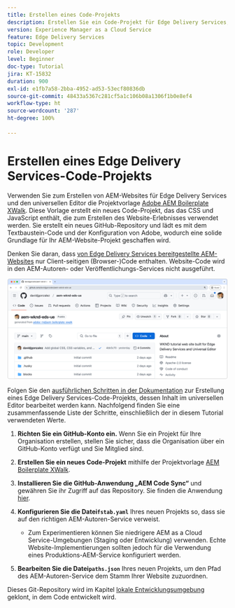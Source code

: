 ```yaml
---
title: Erstellen eines Code-Projekts
description: Erstellen Sie ein Code-Projekt für Edge Delivery Services, das mit dem universellen Editor bearbeitet werden kann.
version: Experience Manager as a Cloud Service
feature: Edge Delivery Services
topic: Development
role: Developer
level: Beginner
doc-type: Tutorial
jira: KT-15832
duration: 900
exl-id: e1fb7a58-2bba-4952-ad53-53ecf80836db
source-git-commit: 48433a5367c281cf5a1c106b08a1306f1b0e8ef4
workflow-type: ht
source-wordcount: '287'
ht-degree: 100%

---
```


# Erstellen eines Edge Delivery Services-Code-Projekts

Verwenden Sie zum Erstellen von AEM-Websites für Edge Delivery Services und den universellen Editor die Projektvorlage [Adobe AEM Boilerplate XWalk](https://github.com/adobe-rnd/aem-boilerplate-xwalk). Diese Vorlage erstellt ein neues Code-Projekt, das das CSS und JavaScript enthält, die zum Erstellen des Website-Erlebnisses verwendet werden. Sie erstellt ein neues GitHub-Repository und lädt es mit dem Textbaustein-Code und der Konfiguration von Adobe, wodurch eine solide Grundlage für Ihr AEM-Website-Projekt geschaffen wird.

Denken Sie daran, dass [von Edge Delivery Services bereitgestellte AEM-Websites](https://experienceleague.adobe.com/de/docs/experience-manager-learn/sites/edge-delivery-services/overview) nur Client-seitigen (Browser-)Code enthalten. Website-Code wird in den AEM-Autoren- oder Veröffentlichungs-Services nicht ausgeführt.

![Neues Edge Delivery Services-Projekt](./assets/1-new-project/new-project.png)

Folgen Sie den [ausführlichen Schritten in der Dokumentation](https://experienceleague.adobe.com/de/docs/experience-manager-cloud-service/content/edge-delivery/wysiwyg-authoring/edge-dev-getting-started#create-github-project) zur Erstellung eines Edge Delivery Services-Code-Projekts, dessen Inhalt im universellen Editor bearbeitet werden kann.  Nachfolgend finden Sie eine zusammenfassende Liste der Schritte, einschließlich der in diesem Tutorial verwendeten Werte.

1. **Richten Sie ein GitHub-Konto ein.** Wenn Sie ein Projekt für Ihre Organisation erstellen, stellen Sie sicher, dass die Organisation über ein GitHub-Konto verfügt und Sie Mitglied sind.
2. **Erstellen Sie ein neues Code-Projekt** mithilfe der Projektvorlage [AEM Boilerplate XWalk](https://github.com/adobe-rnd/aem-boilerplate-xwalk).
3. **Installieren Sie die GitHub-Anwendung „AEM Code Sync“** und gewähren Sie ihr Zugriff auf das Repository. Sie finden die Anwendung [hier](https://github.com/apps/aem-code-sync).
4. **Konfigurieren Sie die Datei`fstab.yaml`** Ihres neuen Projekts so, dass sie auf den richtigen AEM-Autoren-Service verweist.

   * Zum Experimentieren können Sie niedrigere AEM as a Cloud Service-Umgebungen (Staging oder Entwicklung) verwenden. Echte Website-Implementierungen sollten jedoch für die Verwendung eines Produktions-AEM-Service konfiguriert werden.

5. **Bearbeiten Sie die Datei`paths.json`** Ihres neuen Projekts, um den Pfad des AEM-Autoren-Service dem Stamm Ihrer Website zuzuordnen.

Dieses Git-Repository wird im Kapitel [lokale Entwicklungsumgebung](https://experienceleague.adobe.com/de/docs/experience-manager-learn/sites/edge-delivery-services/developing/universal-editor/3-local-development-environment) geklont, in dem Code entwickelt wird.
